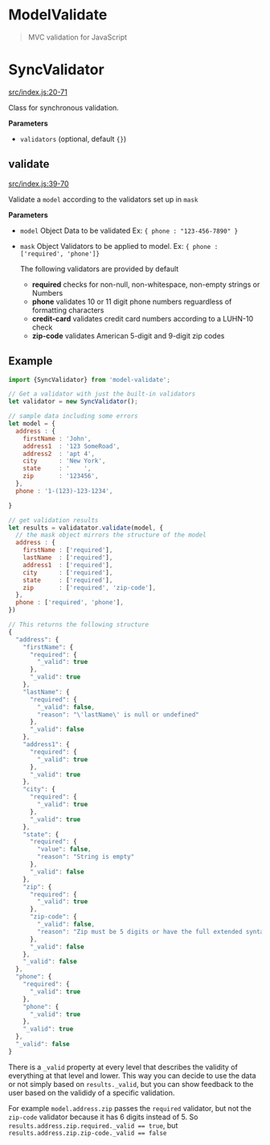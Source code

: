 # ModelValidate
> MVC validation for JavaScript

# SyncValidator

[src/index.js:20-71](https://github.com/MobiusHorizons/model-validate/blob/79e1abb27e0baf1059f003873c5c26234970a8bd/src/index.js#L20-L71 "Source code on GitHub")

Class for synchronous validation.

**Parameters**

-   `validators`   (optional, default `{}`)

## validate

[src/index.js:39-70](https://github.com/MobiusHorizons/model-validate/blob/79e1abb27e0baf1059f003873c5c26234970a8bd/src/index.js#L39-L70 "Source code on GitHub")

Validate a `model` according to the validators set up in `mask`

**Parameters**

-   `model`  Object Data to be validated Ex: `{ phone : "123-456-7890" }`
-   `mask`  Object  Validators to be applied to model. Ex: `{ phone : ['required', 'phone']}`

    The following validators are provided by default
    - **required**    checks for non-null, non-whitespace, non-empty strings or Numbers
    - **phone**       validates 10 or 11 digit phone numbers reguardless of formatting characters
    - **credit-card** validates credit card numbers according to a LUHN-10 check
    - **zip-code**    validates American 5-digit and 9-digit zip codes


## Example

``` javascript
import {SyncValidator} from 'model-validate';

// Get a validator with just the built-in validators
let validator = new SyncValidator();

// sample data including some errors
let model = {
  address : {
    firstName : 'John',
    address1  : '123 SomeRoad',
    address2  : 'apt 4',
    city      : 'New York',
    state     : '    ',
    zip       : '123456',
  },
  phone : '1-(123)-123-1234',

}

// get validation results
let results = validatator.validate(model, {
  // the mask object mirrors the structure of the model
  address : {
    firstName : ['required'],
    lastName  : ['required'],
    address1  : ['required'],
    city      : ['required'],
    state     : ['required'],
    zip       : ['required', 'zip-code'],
  },
  phone : ['required', 'phone'],
})

// This returns the following structure
{
  "address": {
    "firstName": {
      "required": {
        "_valid": true
      },
      "_valid": true
    },
    "lastName": {
      "required": {
        "_valid": false,
        "reason": "\'lastName\' is null or undefined"
      },
      "_valid": false
    },
    "address1": {
      "required": {
        "_valid": true
      },
      "_valid": true
    },
    "city": {
      "required": {
        "_valid": true
      },
      "_valid": true
    },
    "state": {
      "required": {
        "value": false,
        "reason": "String is empty"
      },
      "_valid": false
    },
    "zip": {
      "required": {
        "_valid": true
      },
      "zip-code": {
        "_valid": false,
        "reason": "Zip must be 5 digits or have the full extended syntax"
      },
      "_valid": false
    },
    "_valid": false
  },
  "phone": {
    "required": {
      "_valid": true
    },
    "phone": {
      "_valid": true
    },
    "_valid": true
  },
  "_valid": false
}

```

There is a `_valid` property at every level that describes the validity of everything at that level and lower. This way
you can decide to use the data or not simply based on `results._valid`, but you can show feedback to the user based on
the valididy of a specific validation.

For example `model.address.zip` passes the `required` validator, but not the `zip-code` validator because it has 6
digits instead of 5. So `results.address.zip.required._valid == true`, but `results.address.zip.zip-code._valid == false`



